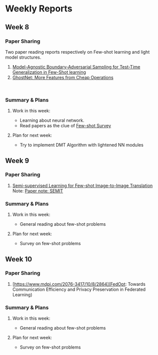 # Weekly Reports

## Week 8
### Paper Sharing
Two paper reading reports respectively on Few-shot learning and light model structures. <br>
1. [Model-Agnostic Boundary-Adversarial Sampling for Test-Time Generalization in Few-Shot learning](Papernote%20MABAS/Papernote%20MABAS.pdf) 
2. [GhostNet: More Features from Cheap Operations](Papernote%20GhostNet/Papernote%20GhostNet.pdf) 
<br>

### Summary & Plans
1. Work in this week:
    * Learning about neural network.
    * Read papers as the clue of [Few-shot Survey](https://arxiv.org/pdf/1904.05046.pdf)

2. Plan for next week:
    * Try to implement DMT Algorithm with lightened NN modules 


## Week 9
### Paper Sharing
1. [Semi-supervised Learning for Few-shot Image-to-Image Translation](https://openaccess.thecvf.com/content_CVPR_2020/papers/Wang_Semi-Supervised_Learning_for_Few-Shot_Image-to-Image_Translation_CVPR_2020_paper.pdf) 
Note: [Paper note: SEMIT](https://github.com/Ls-Dai/Notes/blob/main/Papernote%20IoI%20Trans/SEMIT.pdf)

### Summary & Plans
1. Work in this week:
    * General reading about few-shot problems

2. Plan for next week:
    * Survey on few-shot problems


## Week 10
### Paper Sharing
1. [https://www.mdpi.com/2076-3417/10/8/2864](FedOpt: Towards Communication Efficiency and Privacy Preservation in Federated Learning)

### Summary & Plans
1. Work in this week:
    * General reading about few-shot problems

2. Plan for next week:
    * Survey on few-shot problems

